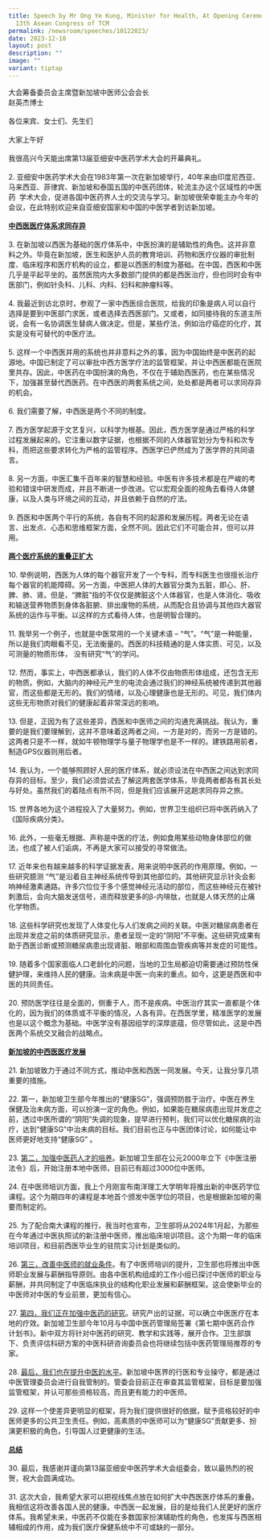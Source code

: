 ```yaml
---
title: Speech by Mr Ong Ye Kung, Minister for Health, At Opening Ceremony of
  13th Asean Congress of TCM
permalink: /newsroom/speeches/10122023/
date: 2023-12-10
layout: post
description: ""
image: ""
variant: tiptap
---
```

<p>大会筹备委员会主席暨新加坡中医师公会会长<br>赵英杰博士<br><br>各位来宾、女士们、先生们<br><br>大家上午好<br><br>我很高兴今天能出席第13届亚细安中医药学术大会的开幕典礼。<br><br>2. 亚细安中医药学术大会在1983年第一次在新加坡举行，40年来由印度尼西亚、马来西亚、菲律宾、新加坡和泰国五国的中医药团体，轮流主办这个区域性的中医药&nbsp; 学术大会，促进各国中医药界人士的交流与学习。新加坡很荣幸能主办今年的会议，在此特别欢迎来自亚细安国家和中国的中医学者到访新加坡。<br><br><strong><u>中西医医疗体系求同存异</u></strong><br><br>3. 在新加坡以西医为基础的医疗体系中，中医扮演的是辅助性的角色。这并非意料之外。毕竟在新加坡，医生和医护人员的教育培训、药物和医疗仪器的审批制度、临床程序和医疗机构的设立，都是以西医的制度为基础。在中国，西医和中医几乎是平起平坐的。虽然医院内大多数部门提供的都是西医治疗，但也同时会有中医部门，例如针灸科、儿科、内科、妇科和肿瘤科等。<br><br>4. 我最近到访北京时，参观了一家中西医综合医院，给我的印象是病人可以自行选择是要到中医部门求医，或者选择去西医部门。又或者，如同接待我的东道主所说，会有一名协调医生替病人做决定。但是，某些疗法，例如治疗癌症的化疗，其实是没有可替代的中医疗法。&nbsp;<br><br>5. 这样一个中西医并用的系统也并非意料之外的事，因为中国始终是中医药的起源地。中国已制定了可以审批中西方医学疗法的监管框架，并让中西医都能在医院里共存。因此，中医药在中国扮演的角色，不仅在于辅助西医药，也在某些情况下，加强甚至替代西医药。在中西医的两套系统之间，处处都是两者可以求同存异的机会。<br><br>6. 我们需要了解，中西医是两个不同的制度。<br><br>7. 西方医学起源于文艺复兴，以科学为根基。因此，西方医学是通过严格的科学过程发展起来的。它注重以数字证据，也根据不同的人体器官划分为专科和次专科，而把这些要求转化为严格的监管程序。西医学已俨然成为了医学界的共同语言。<br><br>8. 另一方面，中医汇集千百年来的智慧和经验。中医有许多技术都是在严峻的考验和错误中研发而成，并且不断进一步改进。它以宏观全面的视角去看待人体健康，以及人类与环境之间的互动，并且依赖于自然的疗法。<br><br>9. 西医和中医两个平行的系统，各自有不同的起源和发展历程。两者无论在语言、出发点、心态和思维框架方面，全然不同。因此它们不可能合并，但可以并用。<br><br><strong><u>两个医疗系统的重叠正扩大</u></strong><br><br>10. 举例说明，西医为人体的每个器官开发了一个专科，而专科医生也很擅长治疗&nbsp; 每个器官的机能障碍。另一方面，中医把人体的大器官分类为五脏，即心、肝、脾、肺、肾。但是，“脾脏”指的不仅仅是脾脏这个人体器官，也是人体消化、吸收和输送营养物质到身体各脏腑、排出废物的系统，从而配合且协调与其他四大器官系统的运作与平衡。以这样的方式看待人体，也是明智合理的。<br><br>11. 我举另一个例子，也就是中医常用的一个关键术语 – “气”。“气”是一种能量，所以是我们肉眼看不见，无法衡量的。西医的科技精通的是人体实质、可见，以及可测量的物质形体， 没有研究“气”的学问。<br><br>12. 然而，事实上，中西医都承认，我们的人体不仅由物质形体组成，还包含无形的物质。例如，大脑内的神经元产生的电流会通过我们的神经系统被传递到其他器官，而这些都是无形的。我们的情绪，以及心理健康也是无形的。可见，我们体内这些无形物质对我们的健康起着非常深远的影响。<br><br>13. 但是，正因为有了这些差异，西医和中医师之间的沟通充满挑战。我认为，重要的是我们要理解到，这并不意味着这两者之间，一方是对的，而另一方是错的。这两者只是不一样，就如牛顿物理学与量子物理学也是不一样的。建铁路用前者，制造GPS仪器则用后者。<br><br>14. 我认为，一个能够照顾好人民的医疗体系，就必须设法在中西医之间达到求同存异的目标。至少，我们必须尝试去了解这两套医学体系，毕竟两者都各有其长处与好处。虽然我们的着陆点有所不同，但是我们应该展开这趟求同存异之旅。<br><br>15. 世界各地为这个进程投入了大量努力。例如，世界卫生组织已将中医药纳入了《国际疾病分类》。<br><br>16. 此外，一些毫无根据、声称是中医的疗法，例如食用某些动物身体部位的做法，也成了被人们诟病，不再是大家可以接受的寻常做法。<br><br>17. 近年来也有越来越多的科学证据发表，用来说明中医药的作用原理。例如，一些研究臆测 “气”是沿着自主神经系统传导到其他部位的。其他研究显示针灸会影响神经激素通路。许多穴位位于多个感觉神经元活动的部位，而这些神经元在被针刺激后，会向大脑发送信号，进而释放更多的β-内啡肽，也就是人体天然的止痛化学物质。<br><br>18. 这些科学研究也发现了人体变化与人们发病之间的关联。中医对糖尿病患者在&nbsp; 出现并发症之前的体质研究显示，患者呈现一定的“阴阳”不平衡。这些研究成果有助于西医诊断或预测糖尿病患出现肾脏、眼部和周围血管疾病等并发症的可能性。<br><br>19. 随着多个国家面临人口老龄化的问题，当地的卫生局都迫切需要通过预防性保健护理，来维持人民的健康。治未病是中医一向来的重点。如今，这更是西医和中医的共同责任。<br><br>20. 预防医学往往是全面的，侧重于人，而不是疾病。中医治疗其实一直都是个体化的，因为我们的体质或不平衡的情况，人各有异。在西医学里，精准医学的发展也是以这个概念为基础。中医学没有基因组学的深厚底蕴，但尽管如此，这是中西医两个系统交叉融合的战略点。<br><br><strong><u>新加坡的中西医医疗发展</u></strong><br><br>21. 新加坡致力于通过不同方式，推动中医和西医一同发展。今天，让我分享几项重要的措施。<br><br>22. 第一，新加坡卫生部今年推出的“健康SG”，强调预防胜于治疗。中医在养生保健及治未病方面，可以扮演一定的角色。例如，如果能在糖尿病患出现并发症之前，透过中医所谓的“阴阳”失调的现象，提早进行预判，我们可以优化糖尿病的治疗，达到“健康SG”中治未病的目标。我们目前也正与中医团体讨论，如何能让中医师更好地支持“健康SG” 。<br><br>23. <u>第二，加强中医药人才的培养</u>。新加坡卫生部在公元2000年立下《中医注册法令》后，开始注册本地中医师，目前已有超过3000位中医师。<br><br>24. 在中医师培训方面，我上个月刚宣布南洋理工大学明年将推出新的中医药学位课程。这个为期四年的课程是本地首个颁发中医学位的项目，也是根据新加坡的需要而制定的。<br><br>25. 为了配合南大课程的推行，我当时也宣布，卫生部将从2024年1月起，为那些在今年通过中医执照试的新注册中医师，推出临床培训项目。这个为期一年的临床培训项目，和目前西医毕业生的驻院实习计划是类似的。<br><br>26. <u>第三，改善中医师的就业条件</u>。有了中医师培训的提升，卫生部也将推出中医师职业发展与薪酬指导原则。由各中医机构组成的工作小组已探讨中医师的职业与薪酬，并共同制定了中医临床执业的结构化职业发展和薪酬框架。这会使新毕业的中医师对中医的专业前景，更加有信心。<br><br>27. <u>第四，我们正在加强中医药的研究</u>。研究产出的证据，可以确立中医医疗在本地的疗效。新加坡卫生部今年10月与中国中医药管理局签署《第七期中医药合作计划书》。新中双方将针对中医药的研究、教学和实践等，展开合作。卫生部旗下、负责评估科研方案的中医科研咨询委员会也将继续包括中医药管理局推荐的专家。<br><br>28. <u>最后，我们也在提升中医的水平</u>。新加坡中医界的行医和专业操守，都是通过中医管理委员会进行自我管制的。管委会目前正在审查其监管框架，目标是要加强监管框架，并认可那些资格较高，而且更有能力的中医师。<br><br>29. 这样一个使差异更明显的框架，将为我们提供很好的依据，赋予资格较好的中医师更多的公共卫生责任。例如，高素质的中医师可以为“健康SG”贡献更多、扮演更积极的角色，引导国人过更健康的生活。<br><br><strong><u>总结</u></strong><br><br>30. 最后，我感谢并谨向第13届亚细安中医药学术大会组委会，致以最热烈的祝贺，祝大会圆满成功。<br><br>31. 这次大会，我希望大家可以把视线焦点放在如何扩大中西医医疗体系的重叠。我相信这将改善各国人民的健康。中西医一起发展，目的是给我们人民更好的医疗体系。我希望未来，中医药不仅能在多数国家扮演辅助性的角色，也发挥与西医相辅相成的作用，成为我们医疗保健系统中不可或缺的一部分。</p>